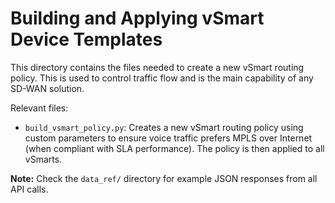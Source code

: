 # Building and Applying vSmart Device Templates
This directory contains the files needed to create a new vSmart routing
policy. This is used to control traffic flow and is the main capability
of any SD-WAN solution.

Relevant files:
  * `build_vsmart_policy.py`: Creates a new vSmart routing policy using
    custom parameters to ensure voice traffic prefers MPLS over Internet
    (when compliant with SLA performance). The policy is then applied
    to all vSmarts.

**Note:** Check the `data_ref/` directory for example JSON responses from all
API calls.
